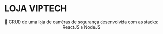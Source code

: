 # LOJA VIPTECH

<p align="center">🚀 CRUD de uma loja de camêras de segurança desenvolvida com as stacks: ReactJS e NodeJS </p>